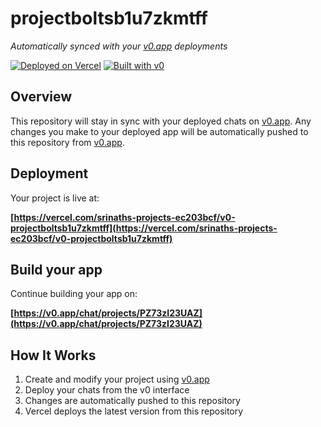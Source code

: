 # projectboltsb1u7zkmtff

*Automatically synced with your [v0.app](https://v0.app) deployments*

[![Deployed on Vercel](https://img.shields.io/badge/Deployed%20on-Vercel-black?style=for-the-badge&logo=vercel)](https://vercel.com/srinaths-projects-ec203bcf/v0-projectboltsb1u7zkmtff)
[![Built with v0](https://img.shields.io/badge/Built%20with-v0.app-black?style=for-the-badge)](https://v0.app/chat/projects/PZ73zI23UAZ)

## Overview

This repository will stay in sync with your deployed chats on [v0.app](https://v0.app).
Any changes you make to your deployed app will be automatically pushed to this repository from [v0.app](https://v0.app).

## Deployment

Your project is live at:

**[https://vercel.com/srinaths-projects-ec203bcf/v0-projectboltsb1u7zkmtff](https://vercel.com/srinaths-projects-ec203bcf/v0-projectboltsb1u7zkmtff)**

## Build your app

Continue building your app on:

**[https://v0.app/chat/projects/PZ73zI23UAZ](https://v0.app/chat/projects/PZ73zI23UAZ)**

## How It Works

1. Create and modify your project using [v0.app](https://v0.app)
2. Deploy your chats from the v0 interface
3. Changes are automatically pushed to this repository
4. Vercel deploys the latest version from this repository